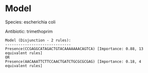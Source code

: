 
# Model

Species: escherichia coli

Antibiotic: trimethoprim

```
Model (Disjunction - 2 rules):
------------------------------
Presence(CCGAGGCATAGACTGTACAAAAAAACAGTCA) [Importance: 0.88, 13 equivalent rules]
OR
Presence(AACAAATTCTTCCAACTGATCTGCGCGCGAG) [Importance: 0.18, 4 equivalent rules]

```

